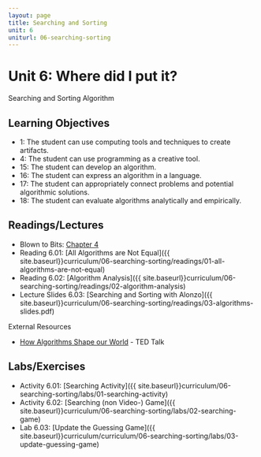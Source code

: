 ```yaml
---
layout: page
title: Searching and Sorting
unit: 6
uniturl: 06-searching-sorting
---
```



Unit 6: Where did I put it?
===========================
Searching and Sorting Algorithm


Learning Objectives
-------------------
 * 1: The student can use computing tools and techniques to create artifacts.
 * 4: The student can use programming as a creative tool.
 * 15: The student can develop an algorithm.
 * 16: The student can express an algorithm in a language.
 * 17: The student can appropriately connect problems and potential algorithmic solutions.
 * 18: The student can evaluate algorithms analytically and empirically.


Readings/Lectures
-----------------
 * Blown to Bits: [Chapter 4](http://www.bitsbook.com/wp-content/uploads/2008/12/chapter4.pdf)
 * Reading 6.01: [All Algorithms are Not Equal]({{ site.baseurl}}curriculum/06-searching-sorting/readings/01-all-algorithms-are-not-equal)
 * Reading 6.02: [Algorithm Analysis]({{ site.baseurl}}curriculum/06-searching-sorting/readings/02-algorithm-analysis)
 * Lecture Slides 6.03: [Searching and Sorting with Alonzo]({{ site.baseurl}}curriculum/06-searching-sorting/readings/03-algorithms-slides.pdf)

External Resources

 * [How Algorithms Shape our World](http://www.ted.com/talks/kevin_slavin_how_algorithms_shape_our_world.html) - TED Talk


Labs/Exercises
--------------
 * Activity 6.01: [Searching Activity]({{ site.baseurl}}curriculum/06-searching-sorting/labs/01-searching-activity)
 * Activity 6.02: [Searching (non Video-) Game]({{ site.baseurl}}curriculum/06-searching-sorting/labs/02-searching-game)
 * Lab 6.03: [Update the Guessing Game]({{ site.baseurl}}curriculum/curriculum/06-searching-sorting/labs/03-update-guessing-game)


